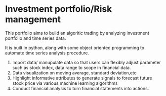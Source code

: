 # Investment portfolio/Risk management

This portfolio aims to build an algoritic trading by analyzing investment portfolio and time series data. 

It is built in python, along with some object oriented programming to automate time series analysis procedure.

1. Import data/ manupulate data so that users can flexibly adjust parameter such as stock index, data range to scope in financial data.
2. Data  visualization on moving average, standard deviation,etc
3. Highlight informative attributes to generate signals to forecast future stock price via various machine learning algorithms
4. Conduct financial analysis to turn financial statements into actions.

